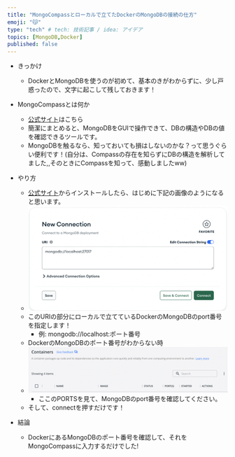 ```yaml
---
title: "MongoCompassとローカルで立てたDockerのMongoDBの接続の仕方"
emoji: "😽"
type: "tech" # tech: 技術記事 / idea: アイデア
topics: [MongoDB,Docker]
published: false
---
```


- きっかけ
  - DockerとMongoDBを使うのが初めて、基本のきがわからずに、少し戸惑ったので、文字に起こして残しておきます！
- MongoCompassとは何か
  - [公式サイト](https://www.mongodb.com/ja-jp/products/compass)はこちら
  - 簡潔にまとめると、MongoDBをGUIで操作できて、DBの構造やDBの値を確認できるツールです。
  - MongoDBを触るなら、知っておいても損はしないのかな？って思うぐらい便利です！(自分は、Compassの存在を知らずにDBの構造を解析してました,,そのときにCompassを知って、感動しましたww)

- やり方
  - [公式サイト](https://www.mongodb.com/ja-jp/products/compass)からインストールしたら、はじめに下記の画像のようになると思います。
  - ![](/images/ScreenShot-2023-01-22-16.44.52.png)
  - このURIの部分にローカルで立てているDockerのMongoDBのport番号を指定します！
    - 例: mongodb://localhost:ポート番号
  - DockerのMongoDBのポート番号がわからない時
  - ![](/images/ScreenShot-2023-01-22-16.47.41.png)
    - ここのPORTSを見て、MongoDBのport番号を確認してください。
  - そして、connectを押すだけです！
- 結論
  - DockerにあるMongoDBのポート番号を確認して、それをMongoCompassに入力するだけでした!

